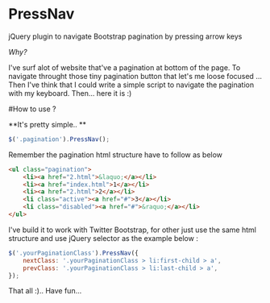 # PressNav
jQuery plugin to navigate Bootstrap pagination by pressing arrow keys

*Why?*

I've surf alot of website that've a pagination at bottom of the page. To navigate throught those tiny pagination button that let's me loose focused ... Then I've think that I could write a simple script to navigate the pagination with my keyboard. Then... here it is :)

#How to use ?

**It's pretty simple.. **

```javascript
$('.pagination').PressNav();
```
Remember the pagination html structure have to follow as below

```html
<ul class="pagination">
	<li><a href="2.html">&laquo;</a></li>
	<li><a href="index.html">1</a></li>
	<li><a href="2.html">2</a></li>
	<li class="active"><a href="#">3</a></li>
	<li class="disabled"><a href="#">&raquo;</a></li>
</ul>
```
I've build it to work with Twitter Bootstrap, for other just use the same html structure and use jQuery selector as the example  below : 

```javascript
$('.yourPaginationClass').PressNav({
	nextClass: '.yourPaginationClass > li:first-child > a',
	prevClass: '.yourPaginationClass > li:last-child > a',
});
```

That all :).. Have fun...
